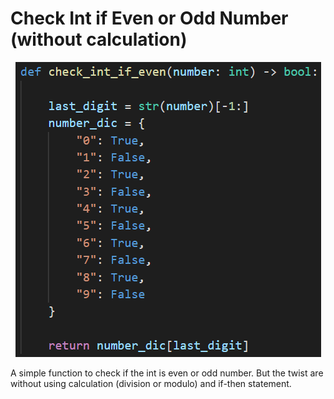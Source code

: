 # Check Int if Even or Odd Number (without calculation)

<p align = "center">
  <img src = "https://raw.githubusercontent.com/hafiz-kamilin/exercise_checkEvenNumWithTwist/main/code.png" width = "489" height = "472"/>
</p>

A simple function to check if the int is even or odd number. But the twist are without using calculation (division or modulo) and if-then statement.